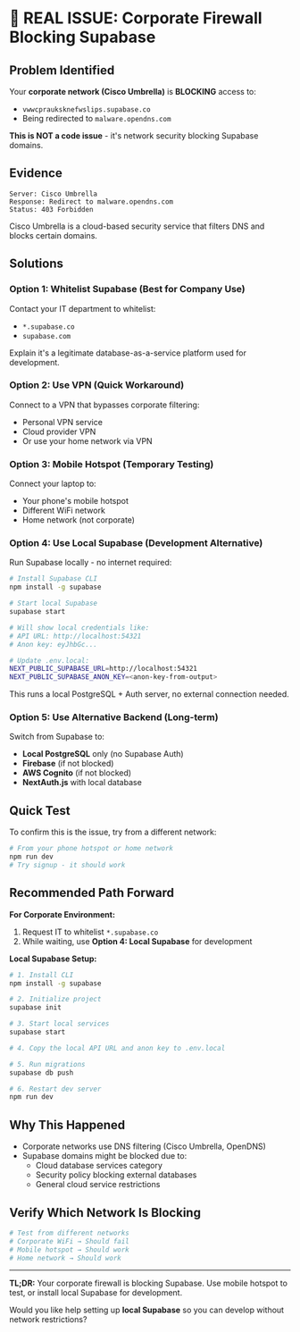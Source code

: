 # 🚨 REAL ISSUE: Corporate Firewall Blocking Supabase

## Problem Identified

Your **corporate network (Cisco Umbrella)** is **BLOCKING** access to:
- `vwwcprauksknefwslips.supabase.co`
- Being redirected to `malware.opendns.com`

**This is NOT a code issue** - it's network security blocking Supabase domains.

## Evidence

```
Server: Cisco Umbrella
Response: Redirect to malware.opendns.com
Status: 403 Forbidden
```

Cisco Umbrella is a cloud-based security service that filters DNS and blocks certain domains.

## Solutions

### **Option 1: Whitelist Supabase (Best for Company Use)**

Contact your IT department to whitelist:
- `*.supabase.co`
- `supabase.com`

Explain it's a legitimate database-as-a-service platform used for development.

### **Option 2: Use VPN (Quick Workaround)**

Connect to a VPN that bypasses corporate filtering:
- Personal VPN service
- Cloud provider VPN
- Or use your home network via VPN

### **Option 3: Mobile Hotspot (Temporary Testing)**

Connect your laptop to:
- Your phone's mobile hotspot
- Different WiFi network
- Home network (not corporate)

### **Option 4: Use Local Supabase (Development Alternative)**

Run Supabase locally - no internet required:

```bash
# Install Supabase CLI
npm install -g supabase

# Start local Supabase
supabase start

# Will show local credentials like:
# API URL: http://localhost:54321
# Anon key: eyJhbGc...

# Update .env.local:
NEXT_PUBLIC_SUPABASE_URL=http://localhost:54321
NEXT_PUBLIC_SUPABASE_ANON_KEY=<anon-key-from-output>
```

This runs a local PostgreSQL + Auth server, no external connection needed.

### **Option 5: Use Alternative Backend (Long-term)**

Switch from Supabase to:
- **Local PostgreSQL** only (no Supabase Auth)
- **Firebase** (if not blocked)
- **AWS Cognito** (if not blocked)
- **NextAuth.js** with local database

## Quick Test

To confirm this is the issue, try from a different network:
```bash
# From your phone hotspot or home network
npm run dev
# Try signup - it should work
```

## Recommended Path Forward

**For Corporate Environment:**
1. Request IT to whitelist `*.supabase.co`
2. While waiting, use **Option 4: Local Supabase** for development

**Local Supabase Setup:**
```bash
# 1. Install CLI
npm install -g supabase

# 2. Initialize project
supabase init

# 3. Start local services
supabase start

# 4. Copy the local API URL and anon key to .env.local

# 5. Run migrations
supabase db push

# 6. Restart dev server
npm run dev
```

## Why This Happened

- Corporate networks use DNS filtering (Cisco Umbrella, OpenDNS)
- Supabase domains might be blocked due to:
  - Cloud database services category
  - Security policy blocking external databases
  - General cloud service restrictions

## Verify Which Network Is Blocking

```powershell
# Test from different networks
# Corporate WiFi → Should fail
# Mobile hotspot → Should work
# Home network → Should work
```

---

**TL;DR:** Your corporate firewall is blocking Supabase. Use mobile hotspot to test, or install local Supabase for development.

Would you like help setting up **local Supabase** so you can develop without network restrictions?

